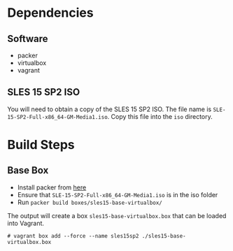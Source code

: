 # Dependencies

## Software
- packer
- virtualbox
- vagrant

## SLES 15 SP2 ISO
You will need to obtain a copy of the SLES 15 SP2 ISO. The file name is `SLE-15-SP2-Full-x86_64-GM-Media1.iso`.
Copy this file into the `iso` directory.

# Build Steps

## Base Box
* Install packer from [here](https://www.packer.io/downloads.html)
* Ensure that `SLE-15-SP2-Full-x86_64-GM-Media1.iso` is in the iso folder
* Run `packer build boxes/sles15-base-virtualbox/`

The output will create a box `sles15-base-virtualbox.box` that can be loaded into Vagrant.

`# vagrant box add --force --name sles15sp2 ./sles15-base-virtualbox.box`
